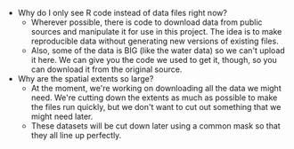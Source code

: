 * Why do I only see R code instead of data files right now?
  - Wherever possible, there is code to download data from public sources and manipulate it for use in this project. The idea is to make reproducible data without generating new versions of existing files. 
  - Also, some of the data is BIG (like the water data) so we can't upload it here. We can give you the code we used to get it, though, so you can download it from the original source.
* Why are the spatial extents so large?
  - At the moment, we're working on downloading all the data we might need. We're cutting down the extents as much as possible to make the files run quickly, but we don't want to cut out something that we might need later.
  - These datasets will be cut down later using a common mask so that they all line up perfectly.

